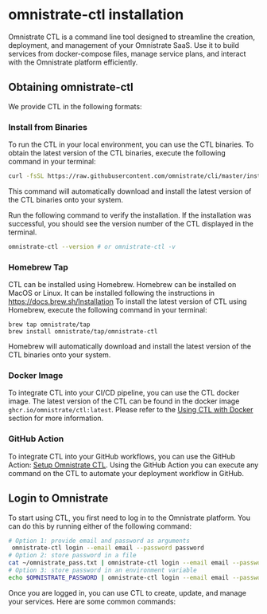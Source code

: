 # omnistrate-ctl installation

Omnistrate CTL is a command line tool designed to streamline the creation, deployment, and management of your Omnistrate SaaS. Use it to build services from docker-compose files, manage service plans, and interact with the Omnistrate platform efficiently.

## Obtaining omnistrate-ctl

We provide CTL in the following formats:

### Install from Binaries
To run the CTL in your local environment, you can use the CTL binaries.
To obtain the latest version of the CTL binaries, execute the following command in your terminal:

```sh
curl -fsSL https://raw.githubusercontent.com/omnistrate/cli/master/install-ctl.sh | sh
```

This command will automatically download and install the latest version of the CTL binaries onto your system.

Run the following command to verify the installation. If the installation was successful, you should see the version number of the CTL displayed in the terminal.

```sh
omnistrate-ctl --version # or omnistrate-ctl -v
```

### Homebrew Tap
CTL can be installed using Homebrew. Homebrew can be installed on MacOS or Linux. It can be installed following the instructions in https://docs.brew.sh/Installation
To install the latest version of CTL using Homebrew, execute the following command in your terminal:

```
brew tap omnistrate/tap
brew install omnistrate/tap/omnistrate-ctl
```

Homebrew will automatically download and install the latest version of the CTL binaries onto your system.

### Docker Image
To integrate CTL into your CI/CD pipeline, you can use the CTL docker image.
The latest version of the CTL can be found in the docker image `ghcr.io/omnistrate/ctl:latest`.
Please refer to the [Using CTL with Docker](#using-ctl-with-docker) section for more information.

### GitHub Action
To integrate CTL into your GitHub workflows, you can use the GitHub Action: [Setup Omnistrate CTL](https://github.com/marketplace/actions/setup-omnistrate-ctl).
Using the GitHub Action you can execute any command on the CTL to automate your deployment workflow in GitHub.

## Login to Omnistrate

To start using CTL, you first need to log in to the Omnistrate platform. You can do this by running either of the following command:

```bash
# Option 1: provide email and password as arguments
 omnistrate-ctl login --email email --password password
# Option 2: store password in a file
cat ~/omnistrate_pass.txt | omnistrate-ctl login --email email --password-stdin
# Option 3: store password in an environment variable
echo $OMNISTRATE_PASSWORD | omnistrate-ctl login --email email --password-stdin
```
Once you are logged in, you can use CTL to create, update, and manage your services. Here are some common commands:
